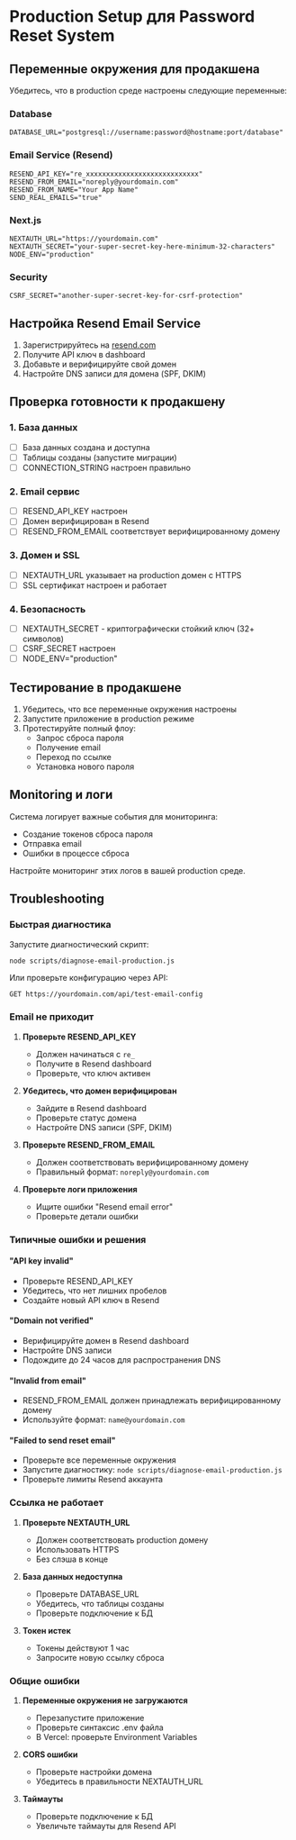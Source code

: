 # Production Setup для Password Reset System

## Переменные окружения для продакшена

Убедитесь, что в production среде настроены следующие переменные:

### Database
```
DATABASE_URL="postgresql://username:password@hostname:port/database"
```

### Email Service (Resend)
```
RESEND_API_KEY="re_xxxxxxxxxxxxxxxxxxxxxxxxxxxx"
RESEND_FROM_EMAIL="noreply@yourdomain.com"
RESEND_FROM_NAME="Your App Name"
SEND_REAL_EMAILS="true"
```

### Next.js
```
NEXTAUTH_URL="https://yourdomain.com"
NEXTAUTH_SECRET="your-super-secret-key-here-minimum-32-characters"
NODE_ENV="production"
```

### Security
```
CSRF_SECRET="another-super-secret-key-for-csrf-protection"
```

## Настройка Resend Email Service

1. Зарегистрируйтесь на [resend.com](https://resend.com)
2. Получите API ключ в dashboard
3. Добавьте и верифицируйте свой домен
4. Настройте DNS записи для домена (SPF, DKIM)

## Проверка готовности к продакшену

### 1. База данных
- [ ] База данных создана и доступна
- [ ] Таблицы созданы (запустите миграции)
- [ ] CONNECTION_STRING настроен правильно

### 2. Email сервис
- [ ] RESEND_API_KEY настроен
- [ ] Домен верифицирован в Resend
- [ ] RESEND_FROM_EMAIL соответствует верифицированному домену

### 3. Домен и SSL
- [ ] NEXTAUTH_URL указывает на production домен с HTTPS
- [ ] SSL сертификат настроен и работает

### 4. Безопасность
- [ ] NEXTAUTH_SECRET - криптографически стойкий ключ (32+ символов)
- [ ] CSRF_SECRET настроен
- [ ] NODE_ENV="production"

## Тестирование в продакшене

1. Убедитесь, что все переменные окружения настроены
2. Запустите приложение в production режиме
3. Протестируйте полный флоу:
   - Запрос сброса пароля
   - Получение email
   - Переход по ссылке
   - Установка нового пароля

## Monitoring и логи

Система логирует важные события для мониторинга:
- Создание токенов сброса пароля
- Отправка email
- Ошибки в процессе сброса

Настройте мониторинг этих логов в вашей production среде.

## Troubleshooting

### Быстрая диагностика
Запустите диагностический скрипт:
```bash
node scripts/diagnose-email-production.js
```

Или проверьте конфигурацию через API:
```
GET https://yourdomain.com/api/test-email-config
```

### Email не приходит
1. **Проверьте RESEND_API_KEY**
   - Должен начинаться с `re_`
   - Получите в Resend dashboard
   - Проверьте, что ключ активен

2. **Убедитесь, что домен верифицирован**
   - Зайдите в Resend dashboard
   - Проверьте статус домена
   - Настройте DNS записи (SPF, DKIM)

3. **Проверьте RESEND_FROM_EMAIL**
   - Должен соответствовать верифицированному домену
   - Правильный формат: `noreply@yourdomain.com`

4. **Проверьте логи приложения**
   - Ищите ошибки "Resend email error"
   - Проверьте детали ошибки

### Типичные ошибки и решения

#### "API key invalid"
- Проверьте RESEND_API_KEY
- Убедитесь, что нет лишних пробелов
- Создайте новый API ключ в Resend

#### "Domain not verified" 
- Верифицируйте домен в Resend dashboard
- Настройте DNS записи
- Подождите до 24 часов для распространения DNS

#### "Invalid from email"
- RESEND_FROM_EMAIL должен принадлежать верифицированному домену
- Используйте формат: `name@yourdomain.com`

#### "Failed to send reset email"
- Проверьте все переменные окружения
- Запустите диагностику: `node scripts/diagnose-email-production.js`
- Проверьте лимиты Resend аккаунта

### Ссылка не работает
1. **Проверьте NEXTAUTH_URL**
   - Должен соответствовать production домену
   - Использовать HTTPS
   - Без слэша в конце

2. **База данных недоступна**
   - Проверьте DATABASE_URL
   - Убедитесь, что таблицы созданы
   - Проверьте подключение к БД

3. **Токен истек**
   - Токены действуют 1 час
   - Запросите новую ссылку сброса

### Общие ошибки
1. **Переменные окружения не загружаются**
   - Перезапустите приложение
   - Проверьте синтаксис .env файла
   - В Vercel: проверьте Environment Variables

2. **CORS ошибки**
   - Проверьте настройки домена
   - Убедитесь в правильности NEXTAUTH_URL

3. **Таймауты**
   - Проверьте подключение к БД
   - Увеличьте таймауты для Resend API